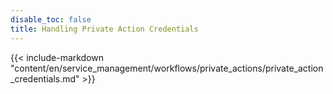 ```yaml
---
disable_toc: false
title: Handling Private Action Credentials
---
```


{{< include-markdown "content/en/service_management/workflows/private_actions/private_action_credentials.md" >}}